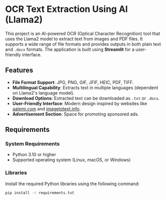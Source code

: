 
# OCR Text Extraction Using AI (Llama2)

This project is an AI-powered OCR (Optical Character Recognition) tool that uses the Llama2 model to extract text from images and PDF files. It supports a wide range of file formats and provides outputs in both plain text and `.docx` formats. The application is built using **Streamlit** for a user-friendly interface.

## Features
- **File Format Support**: JPG, PNG, GIF, JFIF, HEIC, PDF, TIFF.
- **Multilingual Capability**: Extracts text in multiple languages (dependent on Llama2's language model).
- **Download Options**: Extracted text can be downloaded as `.txt` or `.docx`.
- **User-Friendly Interface**: Modern design inspired by websites like [aalemi.com](https://aalemi.com) and [imagetotext.info](https://www.imagetotext.info).
- **Advertisement Section**: Space for promoting sponsored ads.

## Requirements

### System Requirements
- Python 3.10 or higher
- Supported operating system (Linux, macOS, or Windows)

### Libraries
Install the required Python libraries using the following command:
```bash
pip install -r requirements.txt
